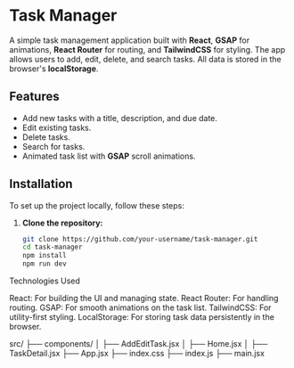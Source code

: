 # Task Manager

A simple task management application built with **React**, **GSAP** for animations, **React Router** for routing, and **TailwindCSS** for styling. The app allows users to add, edit, delete, and search tasks. All data is stored in the browser's **localStorage**.

## Features
- Add new tasks with a title, description, and due date.
- Edit existing tasks.
- Delete tasks.
- Search for tasks.
- Animated task list with **GSAP** scroll animations.

## Installation

To set up the project locally, follow these steps:

1. **Clone the repository:**

   ```bash
   git clone https://github.com/your-username/task-manager.git
   cd task-manager
   npm install
   npm run dev


Technologies Used

React: For building the UI and managing state.
React Router: For handling routing.
GSAP: For smooth animations on the task list.
TailwindCSS: For utility-first styling.
LocalStorage: For storing task data persistently in the browser.


src/
├── components/
│   ├── AddEditTask.jsx
│   ├── Home.jsx
│   ├── TaskDetail.jsx
├── App.jsx
├── index.css
├── index.js
├── main.jsx
